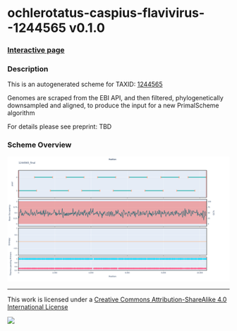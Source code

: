 # ochlerotatus-caspius-flavivirus--1244565 v0.1.0

### [Interactive page](https://chrisgkent.github.io/schemes/ochlerotatus-caspius-flavivirus--1244565-1000-v0.1.0)

### Description

This is an autogenerated scheme for TAXID: [1244565](https://www.ncbi.nlm.nih.gov/Taxonomy/Browser/wwwtax.cgi?mode=Info&id=1244565&lvl=3&lin=f&keep=1&srchmode=1&unlock)

Genomes are scraped from the EBI API, and then filtered, phylogenetically downsampled and aligned, to produce the input for a new PrimalScheme algorithm

For details please see preprint: TBD

### Scheme Overview

![Alt text](work/1244565_final.png '1244565_final.png')

------------------------------------------------------------------------

This work is licensed under a [Creative Commons Attribution-ShareAlike 4.0 International License](http://creativecommons.org/licenses/by-sa/4.0/) 

![](https://i.creativecommons.org/l/by-sa/4.0/88x31.png)